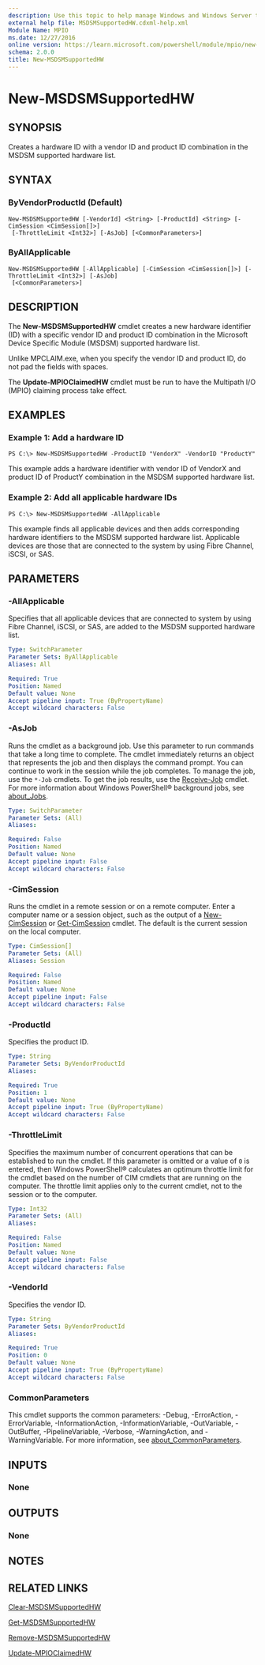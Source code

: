 ```yaml
---
description: Use this topic to help manage Windows and Windows Server technologies with Windows PowerShell.
external help file: MSDSMSupportedHW.cdxml-help.xml
Module Name: MPIO
ms.date: 12/27/2016
online version: https://learn.microsoft.com/powershell/module/mpio/new-msdsmsupportedhw?view=windowsserver2022-ps&wt.mc_id=ps-gethelp
schema: 2.0.0
title: New-MSDSMSupportedHW
---
```


# New-MSDSMSupportedHW

## SYNOPSIS
Creates a hardware ID with a vendor ID and product ID combination in the MSDSM supported hardware list.

## SYNTAX

### ByVendorProductId (Default)
```
New-MSDSMSupportedHW [-VendorId] <String> [-ProductId] <String> [-CimSession <CimSession[]>]
 [-ThrottleLimit <Int32>] [-AsJob] [<CommonParameters>]
```

### ByAllApplicable
```
New-MSDSMSupportedHW [-AllApplicable] [-CimSession <CimSession[]>] [-ThrottleLimit <Int32>] [-AsJob]
 [<CommonParameters>]
```

## DESCRIPTION
The **New-MSDSMSupportedHW** cmdlet creates a new hardware identifier (ID) with a specific vendor ID and product ID combination in the Microsoft Device Specific Module (MSDSM) supported hardware list.

Unlike MPCLAIM.exe, when you specify the vendor ID and product ID, do not pad the fields with spaces.

The **Update-MPIOClaimedHW** cmdlet must be run to have the Multipath I/O (MPIO) claiming process take effect.

## EXAMPLES

### Example 1: Add a hardware ID
```
PS C:\> New-MSDSMSupportedHW -ProductID "VendorX" -VendorID "ProductY"
```

This example adds a hardware identifier with vendor ID of VendorX and product ID of ProductY combination in the MSDSM supported hardware list.

### Example 2: Add all applicable hardware IDs
```
PS C:\> New-MSDSMSupportedHW -AllApplicable
```

This example finds all applicable devices and then adds corresponding hardware identifiers to the MSDSM supported hardware list.
Applicable devices are those that are connected to the system by using Fibre Channel, iSCSI, or SAS.

## PARAMETERS

### -AllApplicable
Specifies that all applicable devices that are connected to system by using Fibre Channel, iSCSI, or SAS, are added to the MSDSM supported hardware list.

```yaml
Type: SwitchParameter
Parameter Sets: ByAllApplicable
Aliases: All

Required: True
Position: Named
Default value: None
Accept pipeline input: True (ByPropertyName)
Accept wildcard characters: False
```

### -AsJob
Runs the cmdlet as a background job.
Use this parameter to run commands that take a long time to complete. 
 The cmdlet immediately returns an object that represents the job and then displays the command prompt.
You can continue to work in the session while the job completes.
To manage the job, use the `*-Job` cmdlets.
To get the job results, use the [Receive-Job](https://go.microsoft.com/fwlink/?LinkID=113372) cmdlet. 
 For more information about Windows PowerShell® background jobs, see [about_Jobs](https://go.microsoft.com/fwlink/?LinkID=113251).

```yaml
Type: SwitchParameter
Parameter Sets: (All)
Aliases: 

Required: False
Position: Named
Default value: None
Accept pipeline input: False
Accept wildcard characters: False
```

### -CimSession
Runs the cmdlet in a remote session or on a remote computer.
Enter a computer name or a session object, such as the output of a [New-CimSession](https://go.microsoft.com/fwlink/p/?LinkId=227967) or [Get-CimSession](https://go.microsoft.com/fwlink/p/?LinkId=227966) cmdlet.
The default is the current session on the local computer.

```yaml
Type: CimSession[]
Parameter Sets: (All)
Aliases: Session

Required: False
Position: Named
Default value: None
Accept pipeline input: False
Accept wildcard characters: False
```

### -ProductId
Specifies the product ID.

```yaml
Type: String
Parameter Sets: ByVendorProductId
Aliases: 

Required: True
Position: 1
Default value: None
Accept pipeline input: True (ByPropertyName)
Accept wildcard characters: False
```

### -ThrottleLimit
Specifies the maximum number of concurrent operations that can be established to run the cmdlet.
If this parameter is omitted or a value of `0` is entered, then Windows PowerShell® calculates an optimum throttle limit for the cmdlet based on the number of CIM cmdlets that are running on the computer.
The throttle limit applies only to the current cmdlet, not to the session or to the computer.

```yaml
Type: Int32
Parameter Sets: (All)
Aliases: 

Required: False
Position: Named
Default value: None
Accept pipeline input: False
Accept wildcard characters: False
```

### -VendorId
Specifies the vendor ID.

```yaml
Type: String
Parameter Sets: ByVendorProductId
Aliases: 

Required: True
Position: 0
Default value: None
Accept pipeline input: True (ByPropertyName)
Accept wildcard characters: False
```

### CommonParameters
This cmdlet supports the common parameters: -Debug, -ErrorAction, -ErrorVariable, -InformationAction, -InformationVariable, -OutVariable, -OutBuffer, -PipelineVariable, -Verbose, -WarningAction, and -WarningVariable. For more information, see [about_CommonParameters](https://go.microsoft.com/fwlink/?LinkID=113216).

## INPUTS

### None

## OUTPUTS

### None

## NOTES

## RELATED LINKS

[Clear-MSDSMSupportedHW](./Clear-MSDSMSupportedHW.md)

[Get-MSDSMSupportedHW](./Get-MSDSMSupportedHW.md)

[Remove-MSDSMSupportedHW](./Remove-MSDSMSupportedHW.md)

[Update-MPIOClaimedHW](./Update-MPIOClaimedHW.md)

